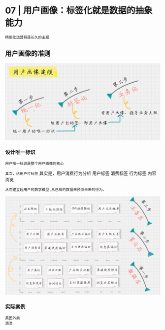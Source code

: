 # 07 | 用户画像：标签化就是数据的抽象能力
    精细化运营将是长久的主题

## 用户画像的准则
![avatar](./../images/userDraft.jpg)

### 设计唯一标识
    用户唯一标识是整个用户画像的核心

`其次，给用户打标签`
    其实是，用户消费行为分析
    用户标签
    消费标签
    行为标签
    内容浏览

    从而建立起用户的数学模型,从已有的数据来预测未来的行为。
![avatar](./../images/targetsmore.jpg)

### 实际案例
    美团外卖
    滴滴


